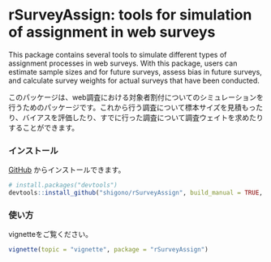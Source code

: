 
<!-- README.md is generated from README.Rmd. Please edit that file -->

# rSurveyAssign: tools for simulation of assignment in web surveys

<!-- badges: start -->
<!-- badges: end -->

This package contains several tools to simulate different types of
assignment processes in web surveys. With this package, users can
estimate sample sizes and for future surveys, assess bias in future
surveys, and calculate survey weights for actual surveys that have been
conducted.

このパッケージは、web調査における対象者割付についてのシミュレーションを行うためのパッケージです。これから行う調査について標本サイズを見積もったり、バイアスを評価したり、すでに行った調査について調査ウェイトを求めたりすることができます。

### インストール

[GitHub](https://github.com/) からインストールできます。

``` r
# install.packages("devtools")
devtools::install_github("shigono/rSurveyAssign", build_manual = TRUE, build_vignettes = TRUE)
```

### 使い方

vignetteをご覧ください。

``` r
vignette(topic = "vignette", package = "rSurveyAssign")
```
